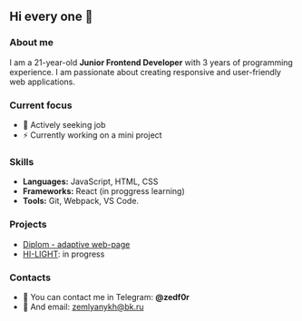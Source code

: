 ## Hi every one 👋

### About me
I am a 21-year-old **Junior Frontend Developer** with 3 years of programming experience. I am passionate about creating responsive and user-friendly web applications.

### Current focus
- 🔭 Actively seeking job
- ⚡ Currently working on a mini project

### Skills

- **Languages:** JavaScript, HTML, CSS
- **Frameworks:** React (in proggress learning)
- **Tools:** Git, Webpack, VS Code.

### Projects
- [Diplom - adaptive web-page](https://github.com/zedf0r/mq-diplom)
- [HI-LIGHT](https://github.com/zedf0r/HI-LIGHT-by-zedf0r): in progress

### Contacts

- 💼 You can contact me in Telegram: **@zedf0r**
- 💼 And email: [zemlyanykh@bk.ru](mailto:zemlyanykh@bk.ru)
